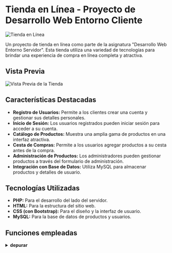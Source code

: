 # Tienda en Línea - Proyecto de Desarrollo Web Entorno Cliente

![Tienda en Línea]([https://tu_url_imagen.com/tienda.png](https://www.dongee.com/tutoriales/content/images/size/w1000/2023/01/image-65.png))

Un proyecto de tienda en línea como parte de la asignatura "Desarrollo Web Entorno Servidor". Esta tienda utiliza una variedad de tecnologías para brindar una experiencia de compra en línea completa y atractiva.

## Vista Previa

![Vista Previa de la Tienda](https://tu_url_imagen.com/vista_previa.png)

## Características Destacadas

- **Registro de Usuarios:** Permite a los clientes crear una cuenta y gestionar sus detalles personales.
- **Inicio de Sesión:** Los usuarios registrados pueden iniciar sesión para acceder a su cuenta.
- **Catálogo de Productos:** Muestra una amplia gama de productos en una interfaz atractiva.
- **Cesta de Compras:** Permite a los usuarios agregar productos a su cesta antes de la compra.
- **Administración de Productos:** Los administradores pueden gestionar productos a través del formulario de administración.
- **Integración con Base de Datos:** Utiliza MySQL para almacenar productos y detalles de usuario.

## Tecnologías Utilizadas

- **PHP:** Para el desarrollo del lado del servidor.
- **HTML:** Para la estructura del sitio web.
- **CSS (con Bootstrap):** Para el diseño y la interfaz de usuario.
- **MySQL:** Para la base de datos de productos y usuarios.

## Funciones empleadas
<details>
<summary><b>depurar</b></summary>
Esta función recibe una entrada y la depura eliminando caracteres especiales y espacios adicionales.

```php
Copy code
function depurar($entrada) {
    $salida = htmlspecialchars($entrada);
    $salida = trim($salida);
    return $salida;
}
</details>
<details>
<summary><b>espacios_intermedios</b></summary>
Esta función reemplaza los espacios intermedios adicionales en una cadena, dejando solo uno.

```php
Copy code
function espacios_intermedios($entrada){
    return preg_replace('/ +/', ' ', $entrada);
}
</details>
<details>
<summary><b>carac_num_espacios</b></summary>
Esta función devuelve true si la cadena contiene solo números, letras, eñes y espacios.

```php
Copy code
function carac_num_espacios($entrada){
    return preg_match('/^[a-zA-ZñÑáÁéÉíÍóÓúÚ 0-9]{0,40}$/', $entrada);
}
</details>
<details>
<summary><b>carac_barraBaja</b></summary>
Esta función devuelve true si la cadena tiene entre 4 y 12 caracteres y solo contiene letras y barras bajas.

```php
Copy code
function carac_barraBaja($entrada){
    return preg_match('/^[a-zA-Z_]{4,12}$/', $entrada);
}
</details>

<details>
<summary><b>formato_date</b></summary>

Esta función devuelve true si la cadena sigue el formato AAAA/MM/DD.

```php
function formato_date($entrada){
    return preg_match('/^[0-9]{4}[-][0-9]{2}[-][0-9]{2}$/', $entrada);
}
</details>

<details>
<summary><b>mostrar_disponibilidad</b></summary>

Esta función muestra la disponibilidad de un artículo, indicando si está fuera de stock o la cantidad disponible.

```php
function mostrar_disponibilidad($disponibles){
    if ($disponibles <= 0)
        return "<p style='color:red;'>Fuera de stock</p>";
    else{
        return $disponibles." disponibles";
    }
}
</details>
<details>
<summary><b>validar_nombre_usuario</b></summary>
Esta función valida el nombre de usuario, asegurándose de que cumpla con ciertos requisitos y no esté duplicado en la base de datos.

php
Copy code
function validar_nombre_usuario(String $temp_nombre_usuario): String {
    // ... (ver código para más detalles)
}
</details>
<details>
<summary><b>validar_contrasena_usuario</b></summary>
Esta función valida la contraseña del usuario.

php
Copy code
function validar_contrasena_usuario(String $temp_contrasena_usuario): String {
    // ... (ver código para más detalles)
}
</details>

<details>
<summary><b>validar_fecha_nacimiento</b></summary>

Esta función valida la fecha de nacimiento del usuario.

```php
function validar_fecha_nacimiento(String $temp_fecha_nacimiento, int $maximo, int $minimo): String {
    // ... (ver código para más detalles)
}
</details>

<details>
<summary><b>validar_nombre_producto</b></summary>

Esta función valida el nombre de un producto.

```php
function validar_nombre_producto(String $temp_nombre_producto): String {
    // ... (ver código para más detalles)
}
</details>

<details>
<summary><b>validar_precio_producto</b></summary>

Esta función valida el precio de un producto.

```php
function validar_precio_producto(String $temp_precio_producto): String {
    // ... (ver código para más detalles)
}
</details>

<details>
<summary><b>validar_descripcion_producto</b></summary>

Esta función valida la descripción de un producto.

```php
function validar_descripcion_producto(String $temp_descripcion_producto): String {
    // ... (ver código para más detalles)
}
</details>

<details>
<summary><b>validar_cantidad_producto</b></summary>

Esta función valida la cantidad de un producto.

```php
function validar_cantidad_producto(String $temp_cantidad_producto): String {
    // ... (ver código para más detalles)
}
</details>

<details>
<summary><b>validar_imagen</b></summary>

Esta función valida la imagen de un producto.

```php
function validar_imagen($imagen):String {
    // ... (ver código para más detalles)
}
</details>

<details>
<summary><b>valor_cesta</b></summary>

Esta función devuelve el valor total de la cesta de un usuario.

```php
function valor_cesta($usuario){
    // ... (ver código para más detalles)
}
</details>

<details>
<summary><b>cantidad_correcta</b></summary>

Esta función verifica si la cantidad de un producto a eliminar es correcta.

```php
function cantidad_correcta($cesta, $id_producto, $cantidad_a_eliminar){
    // ... (ver código para más detalles)
}
</details>

<details>
<summary><b>stock_correcto</b></summary>

Esta función verifica si hay suficiente stock para un producto.

```php
function stock_correcto($id_producto, $cantidad){
    // ... (ver código para más detalles)
}
</details>

<details>
<summary><b>restar_stock</b></summary>

Esta función resta la cantidad de productos al stock.

```php
function restar_stock($id_producto, $cantidad){
    // ... (ver código para más detalles)
}
</details>

<details>
<summary><b>agrega_productos_cestas</b></summary>

Esta función agrega productos a la tabla productos_cestas.

```php
function agrega_productos_cestas($id_producto, $cantidad, $usuario){
    // ... (ver código para más detalles)
}
</details>

<details>
<summary><b>agregar_a_carrito</b></summary>

Esta función agrega un producto al carrito y actualiza el stock.

```php
function agregar_a_carrito($id_producto, $cantidad, $usuario){
    // ... (ver código para más detalles)
}
</details>

<details>
<summary><b>asigna_cesta</b></summary>

Esta función asigna una cesta a un usuario.

```php
function asigna_cesta($usuario){
    // ... (ver código para más detalles)
}
</details>

<details>
<summary><b>productos_cestas_array</b></summary>

Esta función devuelve un array de objetos ProductoCesta a partir de una cesta.

```php
function productos_cestas_array($cesta){
    // ... (ver código para más detalles)
}
</details>

<details>
<summary><b>comprobar_valores</b></summary>

Esta función comprueba que no se hayan alterado los datos en el formulario.

```php
function comprobar_valores($array_productos_cestas, $id_producto, $cantidad, $cantidad_a_eliminar){
    // ... (ver código para más detalles)
}
</details>

<details>
<summary><b>reestablecer_stock</b></summary>

Esta función restablece el stock eliminado de la cesta en la tabla producto.

```php
function reestablecer_stock($id_producto, $cantidad_a_eliminar){
    // ... (ver código para más detalles)
}
</details>

<details>
<summary><b>restar_productos_cestas</b></summary>

Esta función resta la cantidad de productos de la cesta.

```php
function restar_productos_cestas($id_producto, $cesta, $cantidad_a_eliminar){
    // ... (ver código para más detalles)
}
</details>

<details>
<summary><b>restar_valor_cesta</b></summary>

Esta función resta el importe del valor total de la cesta.

```php
function restar_valor_cesta($cesta, $cantidad_a_eliminar, $id_producto){
    // ... (ver código para más detalles)
}
</details>

<details>
<summary><b>eliminar_productos_productos_cestas</b></summary>

Esta función elimina los productos de la cesta cuya cantidad a comprar se queda a cero.

```php
function eliminar_productos_productos_cestas(){
    // ... (ver código para más detalles)
}
</details>

<details>
<summary><b>formalizar_pedido</b></summary>

Esta función formaliza un pedido, crea un pedido asociado al usuario y realiza inserciones en la tabla lineas_pedidos.

```php
function formalizar_pedido($array_productos_cestas, $usuario, $cesta){
    // ... (ver código para más detalles)
}
</details>

<details>
<summary><b>comprobar_datos</b></summary>

Esta función comprueba que el id del producto está en la página y que la cantidad a añadir no excede lo ofrecido.

```php
function comprobar_datos($id_producto, $cantidad, $productos){
    // ... (ver código para más detalles)
}
</details>

Esta es una descripción general de las funciones en el código PHP. Para obtener más detalles, consulta el propio código fuente.

